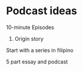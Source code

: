 # Podcast ideas

10-minute Episodes

1. Origin story

Start with a series in filipino

5 part essay and podcast


